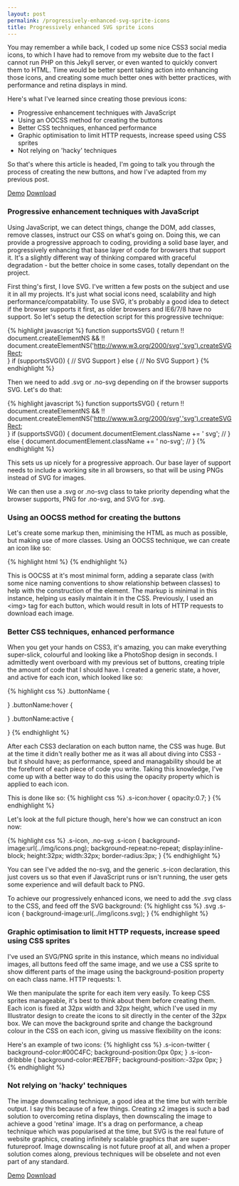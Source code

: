 ```yaml
---
layout: post
permalink: /progressively-enhanced-svg-sprite-icons
title: Progressively enhanced SVG sprite icons
---
```


You may remember a while back, I coded up some nice CSS3 social media icons, to which I have had to remove from my website due to the fact I cannot run PHP on this Jekyll server, or even wanted to quickly convert them to HTML. Time would be better spent taking action into enhancing those icons, and creating some much better ones with better practices, with performance and retina displays in mind.

Here's what I've learned since creating those previous icons:
<ul class="post-list">
	<li>Progressive enhancement techniques with JavaScript</li>
	<li>Using an OOCSS method for creating the buttons</li>
	<li>Better CSS techniques, enhanced performance</li>
	<li>Graphic optimisation to limit HTTP requests, increase speed using CSS sprites</li>
	<li>Not relying on 'hacky' techniques</li>
</ul>

So that's where this article is headed, I'm going to talk you through the process of creating the new buttons, and how I've adapted from my previous post.

<div class="download-box">
	<a href="//toddmotto.com/labs/svg-icons" onclick="_gaq.push(['_trackEvent', 'Click', 'Demo SVG Icons, 'SVG Icons Demo']);">Demo</a>
	<a href="//toddmotto.com/labs/svg-icons/svg-icons.zip" onclick="_gaq.push(['_trackEvent', 'Click', 'Download SVG Icons, 'SVG Icons Download']);">Download</a>
</div>

### Progressive enhancement techniques with JavaScript
Using JavaScript, we can detect things, change the DOM, add classes, remove classes, instruct our CSS on what's going on. Doing this, we can provide a progressive approach to coding, providing a solid base layer, and progressively enhancing that base layer of code for browsers that support it. It's a slightly different way of thinking compared with graceful degradation - but the better choice in some cases, totally dependant on the project.

First thing's first, I love SVG. I've written a few posts on the subject and use it in all my projects. It's just what social icons need, scalability and high performance/compatability. To use SVG, it's probably a good idea to detect if the browser supports it first, as older browsers and IE6/7/8 have no support. So let's setup the detection script for this progressive technique:

{% highlight javascript %}
function supportsSVG() {
    return !! document.createElementNS && !! document.createElementNS('http://www.w3.org/2000/svg','svg').createSVGRect;  
}
if (supportsSVG()) {
    // SVG Support
} else {
    // No SVG Support
}
{% endhighlight %}

Then we need to add .svg or .no-svg depending on if the browser supports SVG. Let's do that:

{% highlight javascript %}
function supportsSVG() {
    return !! document.createElementNS && !! document.createElementNS('http://www.w3.org/2000/svg','svg').createSVGRect;  
}
if (supportsSVG()) {
    document.documentElement.className += ' svg'; // <html class=" svg">
} else {
    document.documentElement.className += ' no-svg'; // <html class=" no-svg">
}
{% endhighlight %}

This sets us up nicely for a progressive approach. Our base layer of support needs to include a working site in all browsers, so that will be using PNGs instead of SVG for images.

We can then use a .svg or .no-svg class to take priority depending what the browser supports, PNG for .no-svg, and SVG for .svg.

### Using an OOCSS method for creating the buttons
Let's create some markup then, minimising the HTML as much as possible, but making use of more classes. Using an OOCSS technique, we can create an icon like so:

{% highlight html %}
<a href="#" class="s-icon s-icon-twitter"></a>
{% endhighlight %}

This is OOCSS at it's most minimal form, adding a separate class (with some nice naming conventions to show relationship between classes) to help with the construction of the element. The markup is minimal in this instance, helping us easily maintain it in the CSS. Previously, I used an &lt;img&gt; tag for each button, which would result in lots of HTTP requests to download each image.

### Better CSS techniques, enhanced performance
When you get your hands on CSS3, it's amazing, you can make everything super-slick, colourful and looking like a PhotoShop design in seconds. I admittedly went overboard with my previous set of buttons, creating triple the amount of code that I should have. I created a generic state, a hover, and active for each icon, which looked like so:

{% highlight css %}
.buttonName {
	
}
.buttonName:hover {
	
}
.buttonName:active {
	
}
{% endhighlight %}

After each CSS3 declaration on each button name, the CSS was huge. But at the time it didn't really bother me as it was all about diving into CSS3 - but it should have; as performance, speed and managability should be at the forefront of each piece of code you write. Taking this knowledge, I've come up with a better way to do this using the opacity property which is applied to each icon.

This is done like so:
{% highlight css %}
.s-icon:hover {
	opacity:0.7;
}
{% endhighlight %}

Let's look at the full picture though, here's how we can construct an icon now:

{% highlight css %}
.s-icon,
.no-svg .s-icon {
	background-image:url(../img/icons.png);
	background-repeat:no-repeat;
	display:inline-block;
	height:32px;
	width:32px;
	border-radius:3px;
}
{% endhighlight %}

You can see I've added the no-svg, and the generic .s-icon declaration, this just covers us so that even if JavaScript runs or isn't running, the user gets some experience and will default back to PNG.

To achieve our progressively enhanced icons, we need to add the .svg class to the CSS, and feed off the SVG background:
{% highlight css %}
.svg .s-icon {
	background-image:url(../img/icons.svg);
}
{% endhighlight %}

### Graphic optimisation to limit HTTP requests, increase speed using CSS sprites
I've used an SVG/PNG sprite in this instance, which means no individual images, all buttons feed off the same image, and we use a CSS sprite to show different parts of the image using the background-position property on each class name. HTTP requests: 1.

We then manipulate the sprite for each item very easily. To keep CSS sprites manageable, it's best to think about them before creating them. Each icon is fixed at 32px width and 32px height, which I've used in my Illustrator design to create the icons to sit directly in the center of the 32px box. We can move the background sprite and change the background colour in the CSS on each icon, giving us massive flexibility on the icons:

Here's an example of two icons:
{% highlight css %}
.s-icon-twitter {
	background-color:#00C4FC;
	background-position:0px 0px;
}
.s-icon-dribbble {
	background-color:#EE7BFF;
	background-position:-32px 0px;
}
{% endhighlight %}

### Not relying on 'hacky' techniques
The image downscaling technique, a good idea at the time but with terrible output. I say this because of a few things. Creating x2 images is such a bad solution to overcoming retina displays, then downscaling the image to achieve a good 'retina' image. It's a drag on performance, a cheap technique which was popularised at the time, but SVG is the real future of website graphics, creating infinitely scalable graphics that are super-futureproof. Image downscaling is not future proof at all, and when a proper solution comes along, previous techniques will be obselete and not even part of any standard.

<div class="download-box">
	<a href="//toddmotto.com/labs/svg-icons" onclick="_gaq.push(['_trackEvent', 'Click', 'Demo SVG Icons, 'SVG Icons Demo']);">Demo</a>
	<a href="//toddmotto.com/labs/svg-icons/svg-icons.zip" onclick="_gaq.push(['_trackEvent', 'Click', 'Download SVG Icons, 'SVG Icons Download']);">Download</a>
</div>